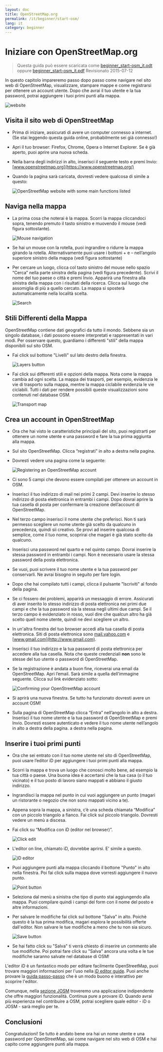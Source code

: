 ```yaml
---
layout: doc
title: OpenStreetMap.org
permalink: /it/beginner/start-osm/
lang: it
category: beginner
---
```


Iniziare con OpenStreetMap.org
====================================

> Questa guida può essere scaricata come [beginner_start-osm_it.odt](/files/beginner_start-osm_it.odt) oppure [beginner_start-osm_it.pdf](/files/beginner_start-osm_it.pdf)
> Revisionato 2015-07-12

In questo capitolo impareremo passo dopo passo come navigare nel
sito web di OpenStreetMap, visualizzare, stampare mappe e come registrarsi per ottenere un account
utente. Dopo che avrai il tuo utente e la tua password, potrai
aggiungere i tuoi primi punti alla mappa.

![website][]

Visita il sito web di OpenStreetMap
-------------------------------

- Prima di iniziare, assicurati di avere un computer connesso a internet.
    (Se stai leggendo questa guida online, probabilmente sei già connesso!)
- Apri il tuo browser: Firefox, Chrome, Opera o Internet
    Explorer. Se è già aperto, puoi aprire una nuova scheda.
- Nella barra degli indirizzi in alto, inserisci il seguente testo e premi Invio:
    [www.openstreetmap.org](https://www.openstreetmap.org/)
- Quando la pagina sarà caricata, dovresti vedere qualcosa di
    simile a questo:

    ![OpenStreetMap website with some main functions listed][]

Naviga nella mappa
----------------

- La prima cosa che noterai è la mappa. Scorri la mappa cliccandoci
    sopra,  tenendo premuto il tasto sinistro e
    muovendo il mouse (vedi figura sottostante).

    ![Mouse navigation][]

- Se hai un mouse con la rotella, puoi ingrandire o ridurre la mappa
    girando la rotella.  Alternativamente puoi usare i bottoni +
    e – nell’angolo superiore sinistro della mappa (vedi figura
    sottostante)
- Per cercare un luogo, clicca col tasto sinistro del mouse nello spazio “Cerca” nella
    parte sinistra della pagina (vedi figura precedente). Scrivi il nome del
    tuo paese o città e premi Invio. Apparirà una finestra alla
    sinistra della mappa con i risultati della ricerca. Clicca sul
    luogo che assomiglia di più a quello cercato. La mappa si
    sposterà automaticamente nella località scelta.

    ![Search][]


Stili Differenti della Mappa
------------------------

OpenStreetMap contiene dati geografici da tutto il mondo. Sebbene
sia un singolo database, i dati possono essere interpretati e rappresentati in
vari modi. Per osservare questo, guardiamo i differenti "stili" della mappa
disponibili sul sito OSM.

- Fai click sul bottone "Livelli" sul lato destro della finestra.

    ![Layers button][]

- Fai click sui differenti stili e opzioni della mappa. Nota come la mappa
    cambia ad ogni scelta. La mappa dei trasporti, per esempio, evidenzia
    le vie di trasporto sulla mappa, mentre la mappa ciclabile evidenzia le vie
    ciclabili. Tutti i dati per rendere possibili queste visualizzazioni sono contenuti nel
    database OSM.

    ![Transport map][]

Crea un account in OpenStreetMap
-------------------------------

- Ora che hai visto le caratteristiche principali del sito, puoi
    registrarti per ottenere un nome utente e una password e fare la tua prima aggiunta
    alla mappa.
- Sul sito OpenStreetMap. Clicca “registrati” in alto
    a destra nella pagina.
- Dovresti vedere una pagina come la seguente:

    ![Registering an OpenStreetMap account][]

- Ci sono 5 campi che devono essere compilati per
    ottenere un account in OSM.
- Inserisci il tuo indirizzo di mail nei primi 2 campi.  Devi inserire
    lo stesso indirizzo di posta elettronica in entrambi i campi. Dopo dovrai aprire
    la tua casella di posta per confermare la creazione dell’account di OpenStreetMap.
- Nel terzo campo inserisci il nome utente che preferisci.
    Non ti sarà permesso scegliere un nome utente già scelto
    da qualcuno in precedenza, quindi sii creativo. Se provi ad inserire
    qualcosa di semplice, come il tuo nome, scoprirai che magari
    è già stato scelto da qualcuno.
- Inserisci una password nel quarto e nel quinto campo.  Dovrai inserire
    la stessa password in entrambi i campi. Non è necessario usare
    la stessa password della posta elettronica.
- Se vuoi, puoi scrivere il tuo nome utente e la tua password per conservarli. Ne
    avrai bisogno in seguito per fare login.
- Dopo che hai compilato tutti i campi, clicca il pulsante "Iscriviti" al
    fondo della pagina.
- Se ci fossero dei problemi, apparirà un messaggio di errore. Assicurati di
    aver inserito lo stesso indirizzo di posta elettronica nei primi due campi e
    che la tua password sia la stessa negli ultimi due campi.  Se il terzo campo
    è evidenziato in rosso, vuol dire che qualcun altro ha già scelto
    quell nome utente, quindi ne devi scegliere un altro.
- In un'altra finestra del tuo browser accedi alla tua casella di
    posta elettronica. Siti di posta elettronica sono [mail.yahoo.com](http://mail.yahoo.com)
    e [www.gmail.com](http://www.gmail.com).
- Inserisci il tuo indirizzo e la tua password di posta elettronica per accedere alla tua casella.
    Nota che queste credenziali __non__ sono le stesse del  tuo utente o
    password di OpenStreetMap.
- Se la registrazione è andata a buon fine, riceverai
    una email da OpenStreetMap.  Apri l’email. Sarà
    simile a quella dell’immagine seguente. Clicca sul link evidenziato
    sotto:

    ![Confirming your OpenStreetMap account][]

- Si aprirà una nuova finestra.  Se tutto ha funzionato dovresti
    avere un account OSM!
- Sulla pagina di OpenStreetMap clicca “Entra” nell’angolo in alto a destra.
    Inserisci il tuo nome utente e la tua password di OpenStreetMap e premi Invio. Dovresti
    essere autenticato e vedere il tuo nome utente nell’angolo in alto a destra della pagina.
    a destra nella pagina.

Inserire i tuoi primi punti
------------------------

- Ora che sei entrato con il tuo nome utente nel sito di OpenStreetMap,
    puoi usare l’editor iD per aggiungere i tuoi primi punti
    alla mappa.
- Scorri la mappa e trova un luogo che conosci molto bene, ad esempio la tua città
    o paese. Una buona idea è accertarsi che la tua casa (o il tuo vicinato) e il tuo posto di lavoro siano mappati e abbiano il giusto indirizzo.
- Ingrandisci la mappa nel punto in cui vuoi aggiungere un punto (magari un ristorante o negozio che non sono mappati vicino a te).
- Appena sopra la mappa, a sinistra, c’è una scheda chiamata “Modifica” con un
    piccolo triangolo a fianco. Fai click sul piccolo triangolo. Dovresti vedere un menù
    a discesa.
- Fai click su “Modifica con iD (editor nel browser)”.

    ![Click edit][]

- L'editor on line, chiamato iD, dovrebbe aprirsi. E' simile a questo.

    ![iD editor][]

- Puoi aggiungere punti alla mappa cliccando il bottone "Punto" in
    alto nella finestra. Poi fai click sulla mappa dove vorresti aggiungere il nuovo
    punto.

    ![Point button][]

- Seleziona dal menù a sinistra che tipo di punto stai
    aggiungendo alla mappa. Puoi compilare quindi i campi del form con
    il nome del posto e altre informazioni.
- Per salvare le modifiche fai click sul bottone "Salva" in alto. Poichè questo è la tua
    prima modifica, magari esplora le possibilità offerte dall'editor. Non salvare le tue modifiche
    a meno che tu non sia sicuro.

    ![Save button][]

- Se hai fatto click su "Salva" ti verrà chiesto di inserire un commento alle tue modifiche.
    Poi potrai fare click su "Salva" ancora una volta e le tue modifiche saranno salvate nel
    database di OSM!


L'editor iD è un fantastico modo per editare facilmente OpenStreetMap, puoi trovare 
maggiori informazioni per l'uso nella [iD editor guide](/en/beginner/id-editor/).
Puoi anche provare la [guida passo-passo](http://www.openstreetmap.org/edit?editor=id#walkthrough=true) 
che è un modo buono e interattivo per scoprire l'editor.

Comunque, nella [sezione JOSM](/it/josm/) troveremo una applicazione indipendente 
che offre maggiori funzionalità.
Continua pure a provare iD. Quando avrai più esperienza nel contribuire a OSM, 
potrai scegliere quale editor - iD o JOSM -  sarà meglio per te.

Conclusioni
-------

Congratulazioni!  Se tutto è andato bene ora hai un
nome utente e una password per OpenStreetMap, sai come navigare nel sito web di OSM e hai
capito come aggiungere punti alla mappa.



[website]: /images/beginner/start-osm_website_it.png
[OpenStreetMap website with some main functions listed]: /images/beginner/osm-website-main-functions_it.png
[Mouse navigation]: /images/beginner/mouse-navigation_it.png
[Search]: /images/beginner/search_it.png
[Layers button]: /images/beginner/layers_it.png
[Transport map]: /images/beginner/transport-map.png
[Registering an OpenStreetMap account]: /images/beginner/registering-account_it.png
[Confirming your OpenStreetMap account]: /images/beginner/confirming-account_it.png
[Click edit]: /images/beginner/click-edit_it.png
[iD editor]: /images/beginner/id-editor_it.png
[Point button]: /images/beginner/point-button_it.png
[Save button]: /images/beginner/save-button.png
